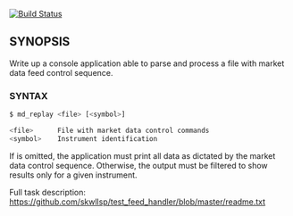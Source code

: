 [![Build Status](https://travis-ci.org/skwllsp/test_feed_handler.png)](https://travis-ci.org/skwllsp/test_feed_handler)


## SYNOPSIS



Write up a console application able to parse and process a file with market data feed control sequence.

### SYNTAX


``` bash
$ md_replay <file> [<symbol>]

<file> 	    File with market data control commands
<symbol>    Instrument identification

```



If <symbol> is omitted, the application must print all data
as dictated by the market data control sequence. Otherwise,
the output must be filtered to show results only for a given
instrument.


Full task description: https://github.com/skwllsp/test_feed_handler/blob/master/readme.txt

